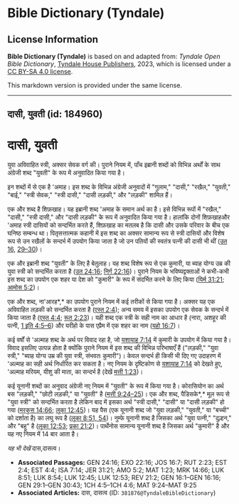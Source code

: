 # Bible Dictionary (Tyndale)

## License Information

**Bible Dictionary (Tyndale)** is based on and adapted from: _Tyndale Open Bible Dictionary_, [Tyndale House Publishers](https://tyndaleopenresources.com/), 2023, which is licensed under a [CC BY-SA 4.0 license](https://creativecommons.org/licenses/by-sa/4.0/legalcode.en).

This markdown version is provided under the same license.



--------------------------------

## दासी, युवती (id: 184960)

दासी, युवती
===========

युवा अविवाहित स्त्री, अक्सर सेवक वर्ग की। पुराने नियम में, पाँच इब्रानी शब्दों को विभिन्न अर्थों के साथ अंग्रेजी शब्द "युवती" के रूप में अनुवादित किया गया है। 

इन शब्दों में से एक है 'अमाह। इस शब्द के विभिन्न अंग्रेजी अनुवादों में "गुलाम," "दासी," "रखैल," "युवती," "बाई," "स्त्री सेवक," "स्त्री दासी," "दासी लड़की," और "लड़की" शामिल हैं। 

एक और शब्द है शिफ़खाह। यह इब्रानी शब्द 'अमाह के समान अर्थ का है। इसे विभिन्न रूपों में "रखैल," "दासी," "स्त्री दासी," और "दासी लड़की" के रूप में अनुवादित किया गया है। हालांकि दोनों शिफ़खाहऔर 'अमाह स्त्री दासियों को सन्दर्भित करते हैं, शिफ़खाह का मतलब है कि दासी और उसके परिवार के बीच एक घनिष्ठ सम्बन्ध था। पितृसत्तात्मक कहानी में इस शब्द का अक्सर सामान्य रूप से स्त्री दासियों और विशेष रूप से उन रखैलों के सन्दर्भ में उपयोग किया जाता है जो उन पतियों की स्वतंत्र पत्नी की दासी भी थीं ([उत 16](https://ref.ly/Gen16:1-Gen16:16), [29–30](https://ref.ly/Gen29:1-Gen30:43))।

एक और इब्रानी शब्द "युवती" के लिए है बेतुलाह। यह शब्द विशेष रूप से एक कुमारी, या ब्याह योग्य उम्र की युवा स्त्री को सन्दर्भित करता है ([उत 24:16](https://ref.ly/Gen24:16); [निर्ग 22:16](https://ref.ly/Exod22:16))। पुराने नियम के भविष्यद्वक्ताओं ने कभी\-कभी इस शब्द का उपयोग एक शहर या देश को "कुमारी" के रूप में संदर्भित करने के लिए किया ([यिर्म 31:21](https://ref.ly/Jer31:21); [आमोस 5:2](https://ref.ly/Amos5:2))।

एक और शब्द, ना'आरह*,* का उपयोग पुराने नियम में कई तरीकों से किया गया है। अक्सर यह एक अविवाहित लड़की को सन्दर्भित करता है ([एस्त 2:4](https://ref.ly/Esth2:4)); अन्य समय में इसका उपयोग एक सेवक के सन्दर्भ में किया जाता है ([एस्त 4:4](https://ref.ly/Esth4:4); [रूत 2:23](https://ref.ly/Ruth2:23))। यही शब्द एक स्त्री के सही नाम का आधार है (नारा, अशहूर की पत्नी, [1 इति 4:5–6](https://ref.ly/1Chr4:5-1Chr4:6)) और यरीहो के पास एप्रैम में एक शहर का नाम ([यहो 16:7](https://ref.ly/Josh16:7))।

कई वर्षों से 'अल्माह शब्द के अर्थ पर विवाद रहा है, जो [यशायाह 7:14](https://ref.ly/Isa7:14) में कुमारी के उपयोग में किया गया है। विवाद इसलिए उत्पन्न होता है क्योंकि पुराने नियम में इस शब्द की विभिन्न परिभाषाएँ हैं ("लड़की," "युवा स्त्री," "ब्याह योग्य उम्र की युवा स्त्री, संभवतः कुमारी")। केवल सन्दर्भ ही किसी भी दिए गए उदाहरण में 'अल्माह का सही अर्थ निर्धारित कर सकता है। नए नियम के दृष्टिकोण से [यशायाह 7:14](https://ref.ly/Isa7:14) को देखते हुए, 'अल्माह मरियम, यीशु की माता, का सन्दर्भ है (देखें [मत्ती 1:23](https://ref.ly/Matt1:23))।

कई यूनानी शब्दों का अनुवाद अंग्रेजी नए नियम में "युवती" के रूप में किया गया है। कोरासियोन का अर्थ बस "लड़की," "छोटी लड़की," या "युवती" है ([मत्ती 9:24–25](https://ref.ly/Matt9:24-Matt9:25))। एक और शब्द, पैडिसके*,* मूल रूप से "युवा स्त्री" को सन्दर्भित करता है लेकिन बाद में इसका अर्थ "स्त्री दासी," "दासी" या "दासी लड़की" हो गया ([मरकुस 14:66](https://ref.ly/Mark14:66); [लूका 12:45](https://ref.ly/Luke12:45))। यह पैस (एक यूनानी शब्द जो "युवा लड़की," "युवती," या "बच्ची" को दर्शाता है) का लघु रूप है ([लूका 8:51, 54](https://ref.ly/Luke8:51))। नुम्फे यूनानी शब्द है जिसका अर्थ "युवा पत्नी," "दुल्हन," और "बहू" है ([लूका 12:53](https://ref.ly/Luke12:53); [प्रका 21:2](https://ref.ly/Rev21:2))। पार्थेनोस सामान्य यूनानी शब्द है जिसका अर्थ "कुमारी" है और यह नए नियम में 14 बार आता है। 

*यह भी देखें* दास,दासत्व। 

* **Associated Passages:** GEN 24:16; EXO 22:16; JOS 16:7; RUT 2:23; EST 2:4; EST 4:4; ISA 7:14; JER 31:21; AMO 5:2; MAT 1:23; MRK 14:66; LUK 8:51; LUK 8:54; LUK 12:45; LUK 12:53; REV 21:2; GEN 16:1–GEN 16:16; GEN 29:1–GEN 30:43; 1CH 4:5–1CH 4:6; MAT 9:24–MAT 9:25
* **Associated Articles:** दास, दासत्व (ID: `381876@TyndaleBibleDictionary`)

